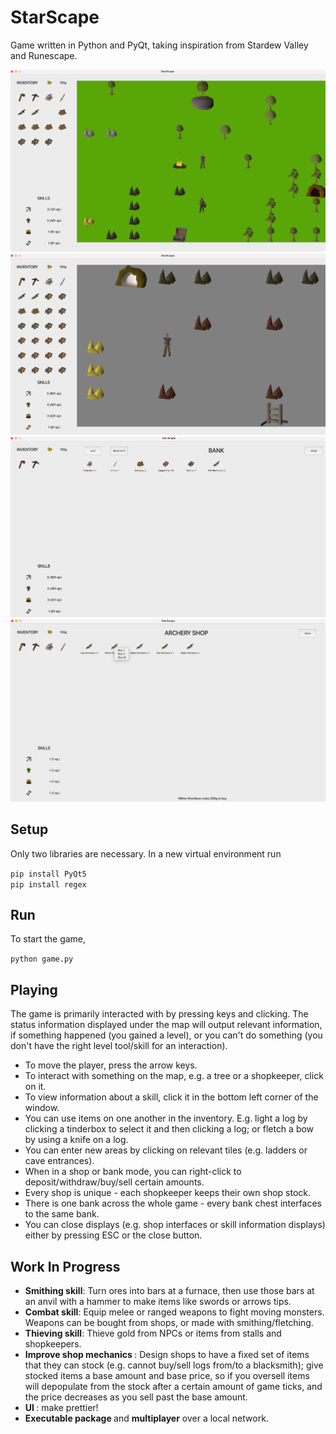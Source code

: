 # StarScape

Game written in Python and PyQt, taking inspiration from Stardew Valley and Runescape.  

![Screenshot 1](/images/screenshots/sample1.png)  
![Screenshot 2](/images/screenshots/sample2.png)  
![Screenshot 3](/images/screenshots/sample3.png)  
![Screenshot 4](/images/screenshots/sample4.png)  

## Setup
Only two libraries are necessary. In a new virtual environment run  

<code>pip install PyQt5</code>  
<code>pip install regex</code>  

## Run
To start the game,  

<code>python game.py</code>

## Playing
The game is primarily interacted with by pressing keys and clicking. The status information displayed under
the map will output relevant information, if something happened (you gained a level), or you can't do something
(you don't have the right level tool/skill for an interaction).
* To move the player, press the arrow keys.
* To interact with something on the map, e.g. a tree or a shopkeeper, click on it.
* To view information about a skill, click it in the bottom left corner of the window.
* You can use items on one another in the inventory. E.g. light a log by clicking a tinderbox
to select it and then clicking a log; or fletch a bow by using a knife on a log.
* You can enter new areas by clicking on relevant tiles (e.g. ladders or cave entrances).
* When in a shop or bank mode, you can right-click to deposit/withdraw/buy/sell certain amounts.
* Every shop is unique - each shopkeeper keeps their own shop stock.
* There is one bank across the whole game - every bank chest interfaces to the same bank.
* You can close displays (e.g. shop interfaces or skill information displays) either by pressing
ESC or the close button.

## Work In Progress
* <b> Smithing skill</b>: Turn ores into bars at a furnace, then use those bars at an anvil with a hammer to make items like swords or arrows tips.
* <b>Combat skill</b>: Equip melee or ranged weapons to fight moving monsters. Weapons can be bought 
from shops, or made with smithing/fletching.
* <b> Thieving skill</b>: Thieve gold from NPCs or items from stalls and shopkeepers.
* <b> Improve shop mechanics </b>: Design shops to have a fixed set of items that they can stock (e.g. cannot buy/sell logs from/to a blacksmith); give stocked items a base amount and base price, so if you oversell items will depopulate from the stock after a certain amount of game ticks, and the price decreases as you sell past the base amount.
* <b> UI </b>: make prettier!
* <b> Executable package </b> and <b> multiplayer</b> over a local network.